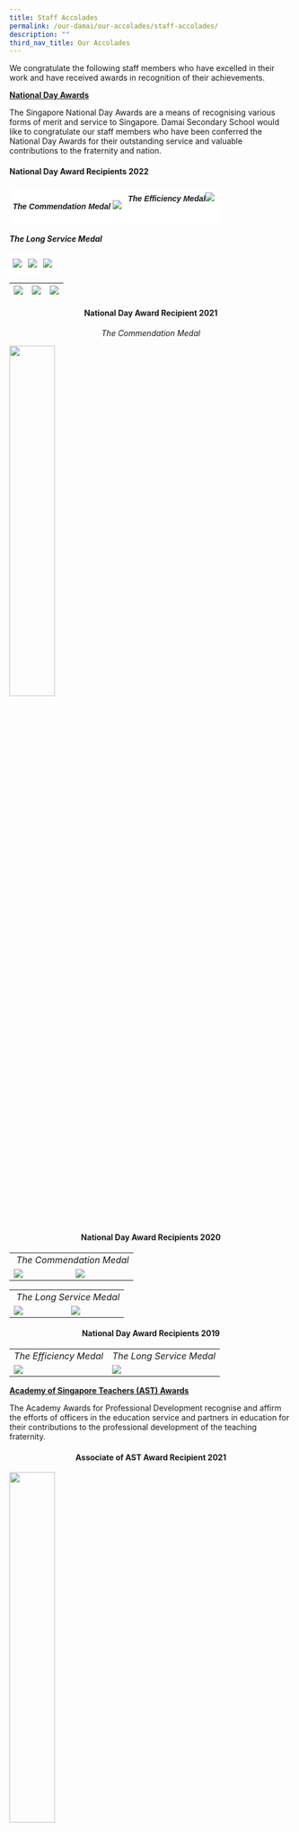 ```yaml
---
title: Staff Accolades
permalink: /our-damai/our-accolades/staff-accolades/
description: ""
third_nav_title: Our Accolades
---
```

<p>We congratulate the following staff members who have excelled in their work and have received awards in recognition of their achievements.</p>
<p><strong><u>National Day Awards</u></strong></p>
<p>The Singapore National Day Awards are a means of recognising various forms of merit and service to Singapore. Damai Secondary School would like to congratulate our staff members who have been conferred the National Day Awards for their outstanding service and valuable contributions to the fraternity and nation.</p>

#### National Day Award Recipients 2022

<table class="tg" style="border-collapse:collapse;border-spacing:0"><thead><tr><td style="background-color:#ffffff;border-color:#ffffff;border-style:solid;border-width:1px;font-family:Arial, sans-serif;font-size:14px;overflow:hidden;padding:10px 5px;text-align:left;vertical-align:top;word-break:normal"><p style="text-align:center;"><b><i>The Commendation Medal <img src="/images/Mrs%20Sulina%20Pereira.jpg"><td style="background-color:#ffffff;border-color:#ffffff;border-style:solid;border-width:1px;font-family:Arial, sans-serif;font-size:14px;overflow:hidden;padding:10px 5px;text-align:left;vertical-align:top;word-break:normal"><b><i>The Efficiency Medal<img src="/images/Our%20Damai/Our%20Accolades/Staff%20Accolades/Mdm%20Hasimah%20Bte%20Kassim.jpg"></td></tr></thead></table>


<p style="text-align:center;">

***The Long Service Medal***

<table style="border-collapse:collapse;border-spacing:0" class="tg"><thead><tr><td style="background-color:#ffffff;border-color:#ffffff;border-style:solid;border-width:1px;font-family:Arial, sans-serif;font-size:14px;overflow:hidden;padding:10px 5px;text-align:left;vertical-align:top;word-break:normal"><img src="/images/Our%20Damai/Our%20Accolades/Staff%20Accolades/Mrs%20Oh%20Wee%20Ming.jpg"></td><td style="background-color:#ffffff;border-color:#ffffff;border-style:solid;border-width:1px;font-family:Arial, sans-serif;font-size:14px;overflow:hidden;padding:10px 5px;text-align:left;vertical-align:top;word-break:normal"><img src="/images/Our%20Damai/Our%20Accolades/Staff%20Accolades/Miss%20Tan%20Chwee%20Kim.jpg"></td><td style="border-color:#ffffff;border-style:solid;border-width:1px;font-family:Arial, sans-serif;font-size:14px;overflow:hidden;padding:10px 5px;text-align:left;vertical-align:top;word-break:normal"><img src="/images/Our%20Damai/Our%20Accolades/Staff%20Accolades/Mr%20Te%20Chee%20Hui.jpg"></td></tr></thead></table>




| ![](/images/Our%20Damai/Our%20Accolades/Staff%20Accolades/Mrs%20Oh%20Wee%20Ming.jpg) |![](/images/Our%20Damai/Our%20Accolades/Staff%20Accolades/Miss%20Tan%20Chwee%20Kim.jpg) |![](/images/Our%20Damai/Our%20Accolades/Staff%20Accolades/Mr%20Te%20Chee%20Hui.jpg) |
| -------- | -------- | -------- |


<h4 style="text-align: center;"><strong>National Day Award Recipient 2021</strong></h4>
<p style="text-align: center;"><em>The Commendation Medal</em></p>
<img src="/images/mdmseow.jpg" style="width: 40%;">
<h4 style="text-align: center;"><strong>National Day Award Recipients 2020</strong></h4>
<table>
<tbody>
<tr>
<td colspan="2" style="text-align: center;">&nbsp;<em>The Commendation Medal</em></td>
</tr>
<tr>
<td><img src="/images/mrsiva.jpg"></td>
<td><img src="/images/mrthong.jpg"></td>
</tr>
</tbody>
</table>
<table>
<tbody>
<tr>
<td colspan="2" style="text-align: center;">&nbsp;<em>The Long Service Medal</em></td>
</tr>
<tr>
<td><img src="/images/misslee.jpg"></td>
<td><img src="/images/mdmneo.jpg"></td>
</tr>
</tbody>
</table>
<h4 style="text-align: center;"><strong>National Day Award Recipients 2019</strong></h4>
<table>
<tbody>
<tr>
<td style="text-align: center;"><em>The Efficiency Medal</em></td>
<td style="text-align: center;"><em>The Long Service Medal</em></td>
</tr>
<tr>
<td><img src="/images/mdmraj.jpg"></td>
<td><img src="/images/mdmsoraya.jpg"></td>
</tr>
</tbody>
</table>
<p><strong><u>Academy of Singapore Teachers (AST) Awards</u></strong></p>
<p>The Academy Awards for Professional Development recognise and affirm the efforts of officers in the education service and partners in education for their contributions to the professional development of the teaching fraternity.</p>
<h4 style="text-align: center;"><strong>Associate of AST Award Recipient 2021</strong></h4>
<img src="/images/missgoh.jpg" style="width: 40%;">
<h4 style="text-align: center;"><strong>Associate of AST Award Recipients 2020</strong></h4>
<table>
<tbody>
<tr>
<td colspan="2" style="text-align: center;">&nbsp;<em>The Long Service Medal</em></td>
</tr>
<tr>
<td><img src="/images/mdmtam.jpg"></td>
<td><img src="/images/mdmong.jpg"></td>
</tr>
</tbody>
</table>
<p><strong><u>Caring Teacher Awards</u></strong></p>
<p>The Caring Teacher Awards (CTA) are aimed at acknowledging teachers who show care and concern for the holistic development of their students and go the extra mile to ensure their students grow up to be confident and independent learners. We are thankful to have so many caring teachers in Damai Secondary School.</p>

#### Caring Teacher Award Recipients 2021

<img src="/images/Our%20Damai/Our%20Accolades/Staff%20Accolades/Caring%20teacher%202021%20v2.jpg">
	


<h4 style="text-align: center;"><strong>Caring Teacher Award Recipients 2020</strong></h4>
<img src="/images/sa.png">